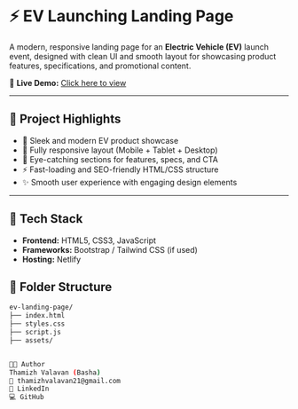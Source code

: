 # ⚡ EV Launching Landing Page

A modern, responsive landing page for an **Electric Vehicle (EV)** launch event, designed with clean UI and smooth layout for showcasing product features, specifications, and promotional content.

🔗 **Live Demo:** [Click here to view](https://evlanding.netlify.app/)

---

## 🎯 Project Highlights

- 🚗 Sleek and modern EV product showcase
- 📱 Fully responsive layout (Mobile + Tablet + Desktop)
- 🎨 Eye-catching sections for features, specs, and CTA
- ⚡ Fast-loading and SEO-friendly HTML/CSS structure
- ✨ Smooth user experience with engaging design elements

---

## 🧰 Tech Stack

- **Frontend:** HTML5, CSS3, JavaScript
- **Frameworks:** Bootstrap / Tailwind CSS (if used)
- **Hosting:** Netlify


## 📁 Folder Structure

```bash
ev-landing-page/
├── index.html
├── styles.css
├── script.js
├── assets/


🧑‍💻 Author
Thamizh Valavan (Basha)
📧 thamizhvalavan21@gmail.com
🔗 LinkedIn
💻 GitHub


